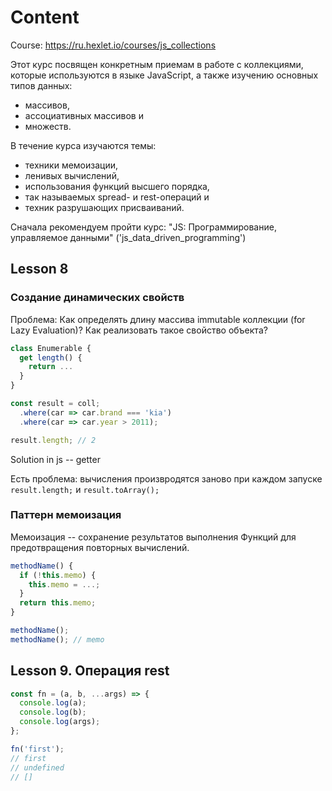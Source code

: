 # Content

Course: https://ru.hexlet.io/courses/js_collections

Этот курс посвящен конкретным приемам в работе с коллекциями, которые используются в языке JavaScript, а также изучению основных типов данных:
* массивов,
* ассоциативных массивов и
* множеств.

В течение курса изучаются темы:
* техники мемоизации,
* ленивых вычислений,
* использования функций высшего порядка,
* так называемых spread- и rest-операций и
* техник разрушающих присваиваний.

Сначала рекомендуем пройти курс: "JS: Программирование, управляемое данными" ('js_data_driven_programming')

## Lesson 8
### Создание динамических свойств

Проблема: Как определять длину массива immutable коллекции (for Lazy Evaluation)?
Как реализовать такое свойство объекта?

```js
class Enumerable {
  get length() {
    return ...
  }
}

const result = coll;
  .where(car => car.brand === 'kia')
  .where(car => car.year > 2011);

result.length; // 2
```

Solution in js -- getter

Есть проблема: вычисления произвродятся заново при каждом запуске `result.length;` и `result.toArray();`

### Паттерн мемоизация
Мемоизация -- сохранение результатов выполнения Функций для предотвращения повторных вычислений.

```js
methodName() {
  if (!this.memo) {
    this.memo = ...;
  }
  return this.memo;
}

methodName();
methodName(); // memo
```
## Lesson 9. Операция rest

```js
const fn = (a, b, ...args) => {
  console.log(a);
  console.log(b);
  console.log(args);
};

fn('first');
// first
// undefined
// []
```
